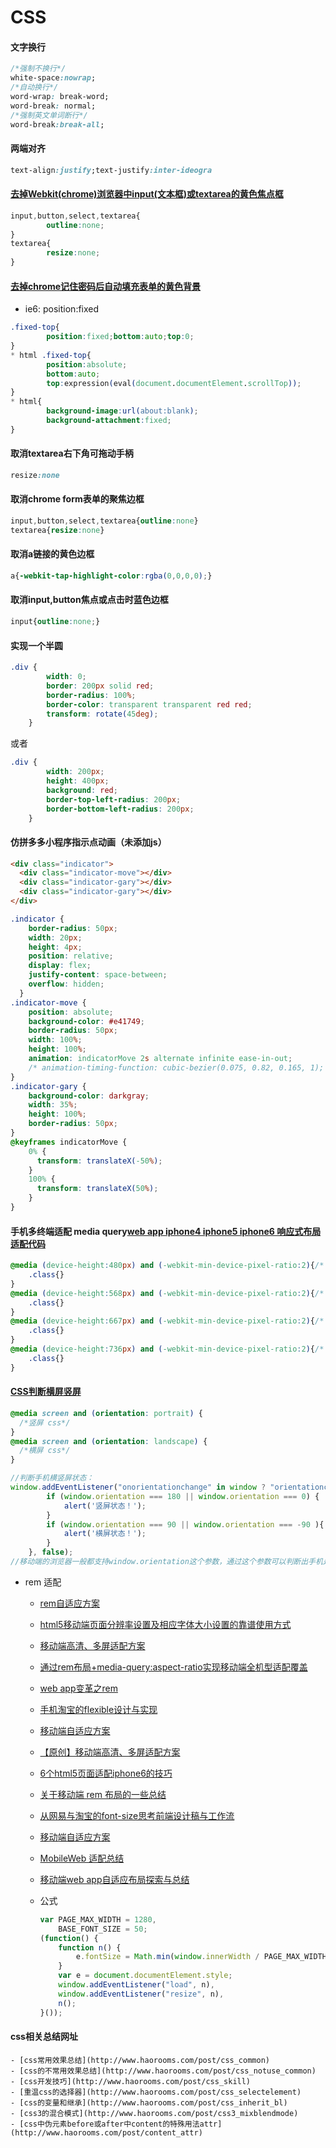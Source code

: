 # CSS

#### 文字换行

```css
/*强制不换行*/
white-space:nowrap;
/*自动换行*/
word-wrap: break-word;
word-break: normal;
/*强制英文单词断行*/
word-break:break-all;
```

#### 两端对齐

```css
text-align:justify;text-justify:inter-ideogra
```

#### [去掉Webkit(chrome)浏览器中input(文本框)或textarea的黄色焦点框](http://www.cnblogs.com/niao/archive/2012/09/07/2674511.html)

```css
input,button,select,textarea{
        outline:none;
}
textarea{
        resize:none;
}
```

#### [去掉chrome记住密码后自动填充表单的黄色背景](http://www.tuicool.com/articles/EZ777n )

- ie6: position:fixed

```css
.fixed-top{
        position:fixed;bottom:auto;top:0;
}
* html .fixed-top{
        position:absolute;
        bottom:auto;
        top:expression(eval(document.documentElement.scrollTop));
}
* html{
        background-image:url(about:blank);
        background-attachment:fixed;
}
```

#### 取消textarea右下角可拖动手柄

```css
resize:none
```

#### 取消chrome form表单的聚焦边框

```css
input,button,select,textarea{outline:none}
textarea{resize:none}
```

#### 取消a链接的黄色边框

```css
a{-webkit-tap-highlight-color:rgba(0,0,0,0);}
```

#### 取消input,button焦点或点击时蓝色边框

```css
input{outline:none;}
```

#### 实现一个半圆

```css
.div {
        width: 0;
        border: 200px solid red;
        border-radius: 100%;
        border-color: transparent transparent red red;
        transform: rotate(45deg);
    }
```

或者

```css
.div {
        width: 200px;
        height: 400px;
        background: red;
        border-top-left-radius: 200px;
        border-bottom-left-radius: 200px;
    }
```

#### 仿拼多多小程序指示点动画（未添加js）

```html
<div class="indicator">
  <div class="indicator-move"></div>
  <div class="indicator-gary"></div>
  <div class="indicator-gary"></div>
</div>
```


```css
.indicator {
    border-radius: 50px;
    width: 20px;
    height: 4px;
    position: relative;
    display: flex;
    justify-content: space-between;
    overflow: hidden;
  }
.indicator-move {
    position: absolute;
    background-color: #e41749;
    border-radius: 50px;
    width: 100%;
    height: 100%;
    animation: indicatorMove 2s alternate infinite ease-in-out;
    /* animation-timing-function: cubic-bezier(0.075, 0.82, 0.165, 1); */
}
.indicator-gary {
    background-color: darkgray;
    width: 35%;
    height: 100%;
    border-radius: 50px;
}
@keyframes indicatorMove {
    0% {
      transform: translateX(-50%);
    }
    100% {
      transform: translateX(50%);
    }
}
```

#### 手机多终端适配 media query[web app iphone4 iphone5 iphone6 响应式布局 适配代码](http://club.zoomla.cn/PItem?id=12594)

```css
@media (device-height:480px) and (-webkit-min-device-pixel-ratio:2){/* 兼容iphone4/4s */
    .class{}
}
@media (device-height:568px) and (-webkit-min-device-pixel-ratio:2){/* 兼容iphone5 */
    .class{}
}
@media (device-height:667px) and (-webkit-min-device-pixel-ratio:2){/* 兼容iphone6 */
    .class{}
}
@media (device-height:736px) and (-webkit-min-device-pixel-ratio:2){/* 兼容iphone6 Plus */
    .class{}
}
```

#### [CSS判断横屏竖屏](http://www.w3cways.com/1772.html)

```css
@media screen and (orientation: portrait) {
  /*竖屏 css*/
} 
@media screen and (orientation: landscape) {
  /*横屏 css*/
}
```

```js
//判断手机横竖屏状态：
window.addEventListener("onorientationchange" in window ? "orientationchange" : "resize", function() {
        if (window.orientation === 180 || window.orientation === 0) { 
            alert('竖屏状态！');
        } 
        if (window.orientation === 90 || window.orientation === -90 ){ 
            alert('横屏状态！');
        }  
    }, false); 
//移动端的浏览器一般都支持window.orientation这个参数，通过这个参数可以判断出手机是处在横屏还是竖屏状态。
```

- rem 适配

    - [rem自适应方案](https://github.com/imweb/mobile/issues/3)
    - [html5移动端页面分辨率设置及相应字体大小设置的靠谱使用方式](http://www.cnblogs.com/willian/p/3573353.html)
    - [移动端高清、多屏适配方案](http://www.html-js.com/article/Mobile-terminal-H5-mobile-terminal-HD-multi-screen-adaptation-scheme%203041)
    - [通过rem布局+media-query:aspect-ratio实现移动端全机型适配覆盖](http://xiaoyuze88.github.io/blog/2015/05/12/%E9%80%9A%E8%BF%87rem%E5%B8%83%E5%B1%80+media-query%E7%9A%84aspect-ratio%E5%AE%9E%E7%8E%B0%E7%A7%BB%E5%8A%A8%E7%AB%AF%E5%85%A8%E6%9C%BA%E5%9E%8B%E9%80%82%E9%85%8D%E8%A6%86%E7%9B%96/)
    - [web app变革之rem](http://isux.tencent.com/web-app-rem.html)
    - [手机淘宝的flexible设计与实现](http://www.html-js.com/article/2402)
    - [移动端自适应方案](https://github.com/amfe/lib-flexible)
    - [【原创】移动端高清、多屏适配方案](http://www.html-js.com/article/3041)
    - [6个html5页面适配iphone6的技巧](http://qietuwang.baijia.baidu.com/article/73861)
    - [关于移动端 rem 布局的一些总结](http://segmentfault.com/a/1190000003690140)
    - [从网易与淘宝的font-size思考前端设计稿与工作流](http://www.cnblogs.com/lyzg/p/4877277.html)
    - [移动端自适应方案](http://f2e.souche.com/blog/yi-dong-duan-zi-gua-ying-fang-an/)
    - [MobileWeb 适配总结](http://www.w3ctech.com/topic/979)
    - [移动端web app自适应布局探索与总结](http://www.html-js.com/article/JavaScript-learning-notes%203234)
    - 公式
        
        ```javascript
        var PAGE_MAX_WIDTH = 1280,
            BASE_FONT_SIZE = 50;
        (function() {
            function n() {
                e.fontSize = Math.min(window.innerWidth / PAGE_MAX_WIDTH * BASE_FONT_SIZE, BASE_FONT_SIZE) + "px"
            }
            var e = document.documentElement.style;
            window.addEventListener("load", n),
            window.addEventListener("resize", n),
            n();
        }());
        ```
        
#### css相关总结网址

    - [css常用效果总结](http://www.haorooms.com/post/css_common)
    - [css的不常用效果总结](http://www.haorooms.com/post/css_notuse_common)
	- [css开发技巧](http://www.haorooms.com/post/css_skill)
	- [重温css的选择器](http://www.haorooms.com/post/css_selectelement)
	- [css的变量和继承](http://www.haorooms.com/post/css_inherit_bl)
	- [css3的混合模式](http://www.haorooms.com/post/css3_mixblendmode)
	- [css中伪元素before或after中content的特殊用法attr](http://www.haorooms.com/post/content_attr)
